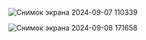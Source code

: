 ![Снимок экрана 2024-09-07 110339](https://github.com/user-attachments/assets/f1c3d71c-cee1-420b-9a45-d379ce953c4a)

![Снимок экрана 2024-09-08 171658](https://github.com/user-attachments/assets/90b152be-e778-443f-b094-3d306569a729)
